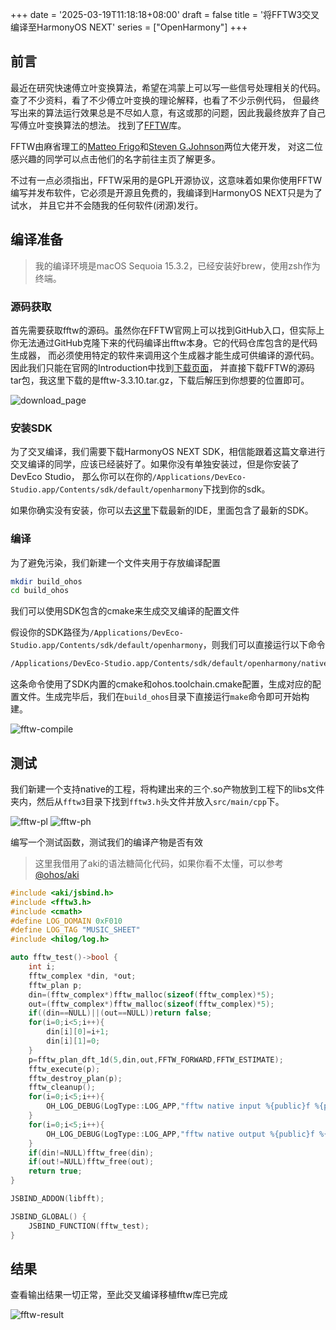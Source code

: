 +++
date = '2025-03-19T11:18:18+08:00'
draft = false
title = '将FFTW3交叉编译至HarmonyOS NEXT'
series = ["OpenHarmony"]
+++

## 前言

最近在研究快速傅立叶变换算法，希望在鸿蒙上可以写一些信号处理相关的代码。
查了不少资料，看了不少傅立叶变换的理论解释，也看了不少示例代码，
但最终写出来的算法运行效果总是不尽如人意，有这或那的问题，因此我最终放弃了自己写傅立叶变换算法的想法。
找到了[FFTW](https://fftw.org/index.html)库。

FFTW由麻省理工的[Matteo Frigo](https://www.fftw.org/~athena/)和[Steven G.Johnson](https://math.mit.edu/~stevenj/)两位大佬开发，
对这二位感兴趣的同学可以点击他们的名字前往主页了解更多。

不过有一点必须指出，FFTW采用的是GPL开源协议，这意味着如果你使用FFTW编写并发布软件，它必须是开源且免费的，我编译到HarmonyOS NEXT只是为了试水，
并且它并不会随我的任何软件(闭源)发行。

## 编译准备

> 我的编译环境是macOS Sequoia 15.3.2，已经安装好brew，使用zsh作为终端。

### 源码获取

首先需要获取fftw的源码。虽然你在FFTW官网上可以找到GitHub入口，但实际上你无法通过GitHub克隆下来的代码编译出fftw本身。它的代码仓库包含的是代码生成器，
而必须使用特定的软件来调用这个生成器才能生成可供编译的源代码。因此我们只能在官网的Introduction中找到[下载页面](https://fftw.org/download.html)，
并直接下载FFTW的源码tar包，我这里下载的是fftw-3.3.10.tar.gz，下载后解压到你想要的位置即可。

![download_page](img/fftw_download_page.png)

### 安装SDK

为了交叉编译，我们需要下载HarmonyOS NEXT SDK，相信能跟着这篇文章进行交叉编译的同学，应该已经装好了。如果你没有单独安装过，但是你安装了DevEco Studio，
那么你可以在你的`/Applications/DevEco-Studio.app/Contents/sdk/default/openharmony`下找到你的sdk。

如果你确实没有安装，你可以去[这里](https://developer.huawei.com/consumer/cn/download/)下载最新的IDE，里面包含了最新的SDK。

### 编译

为了避免污染，我们新建一个文件夹用于存放编译配置

```bash
mkdir build_ohos
cd build_ohos
```

我们可以使用SDK包含的cmake来生成交叉编译的配置文件

假设你的SDK路径为`/Applications/DevEco-Studio.app/Contents/sdk/default/openharmony`，则我们可以直接运行以下命令

```bash
/Applications/DevEco-Studio.app/Contents/sdk/default/openharmony/native/build-tools/cmake/bin/cmake -DCMAKE_TOOLCHAIN_FILE=/Applications/DevEco-Studio.app/Contents/sdk/default/openharmony/native/build/cmake/ohos.toolchain.cmake -DOHOS_ARCH=arm64-v8a .. -L
```

这条命令使用了SDK内置的cmake和ohos.toolchain.cmake配置，生成对应的配置文件。生成完毕后，我们在`build_ohos`目录下直接运行`make`命令即可开始构建。

![fftw-compile](img/fftw-compile-result.png)

## 测试

我们新建一个支持native的工程，将构建出来的三个.so产物放到工程下的libs文件夹内，然后从`fftw3`目录下找到`fftw3.h`头文件并放入`src/main/cpp`下。

![fftw-pl](img/fftw-project-libs.png) ![fftw-ph](img/fftw-project-headers.png)

编写一个测试函数，测试我们的编译产物是否有效

> 这里我借用了aki的语法糖简化代码，如果你看不太懂，可以参考[@ohos/aki](https://gitcode.com/openharmony-sig/aki)

```c
#include <aki/jsbind.h>
#include <fftw3.h>
#include <cmath>
#define LOG_DOMAIN 0xF010
#define LOG_TAG "MUSIC_SHEET"
#include <hilog/log.h>

auto fftw_test()->bool {
    int i;
    fftw_complex *din, *out;
    fftw_plan p;
    din=(fftw_complex*)fftw_malloc(sizeof(fftw_complex)*5);
    out=(fftw_complex*)fftw_malloc(sizeof(fftw_complex)*5);
    if((din==NULL)||(out==NULL))return false;
    for(i=0;i<5;i++){
        din[i][0]=i+1;
        din[i][1]=0;
    }
    p=fftw_plan_dft_1d(5,din,out,FFTW_FORWARD,FFTW_ESTIMATE);
    fftw_execute(p);
    fftw_destroy_plan(p);
    fftw_cleanup();
    for(i=0;i<5;i++){
        OH_LOG_DEBUG(LogType::LOG_APP,"fftw native input %{public}f %{public}f",out[i][0], out[i][1]);
    }
    for(i=0;i<5;i++){
        OH_LOG_DEBUG(LogType::LOG_APP,"fftw native output %{public}f %{public}f",out[i][0], out[i][1]);
    }
    if(din!=NULL)fftw_free(din);
    if(out!=NULL)fftw_free(out);
    return true;
}

JSBIND_ADDON(libfft);

JSBIND_GLOBAL() {
    JSBIND_FUNCTION(fftw_test);
}
```

## 结果

查看输出结果一切正常，至此交叉编译移植fftw库已完成

![fftw-result](img/fftw-result-log.png)

